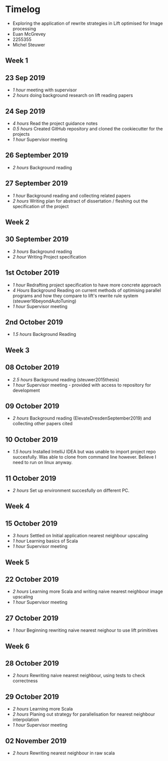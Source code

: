 # Timelog

* Exploring the application of rewrite strategies in Lift optimised for Image processing
* Euan McGrevey
* 2255355
* Michel Steuwer


## Week 1

## 23 Sep 2019

* *1 hour* meeting with supervisor
* *2 hours* doing background research on lift reading papers

## 24 Sep 2019

* *4 hours* Read the project guidance notes
* *0.5 hours* Created GitHub repository and cloned the cookiecutter for the projects 
* *1 hour*  Supervisor meeting

## 26 September 2019

* *2 hours* Background reading 

## 27 September 2019

* *1 hour* Background reading and collecting related papers
* *2 hours* Writing plan for abstract of dissertation / fleshing out the specification of the project

## Week 2

## 30 September 2019

* *3 hours* Background reading
* *2 hour*  Writing Project specification

## 1st October 2019

* *1 hour*  Redrafting project specification to have more concrete approach
* *4 Hours* Background Reading on current methods of optimising parallel programs and how they compare to lift's rewrite rule system (steuwer16beyondAutoTuning)
* *1 hour*  Supervisor meeting

## 2nd October 2019

* *1.5 hours* Background Reading

## Week 3

## 08 October 2019

* *2.5 hours* Background reading (steuwer2015thesis)
* *1 hour* Supervisor meeting - provided with access to repository for development

## 09 October 2019

* *2 hours* Background reading (ElevateDresdenSeptember2019) and collecting other papers cited

## 10 October 2019

* *1.5 hours* Installed IntelliJ IDEA but was unable to import project repo succesfully. Was able to clone from command line however. Believe I need to run on linux anyway.

## 11 October 2019

* *2 hours* Set up environment succesfully on different PC.

## Week 4

## 15 October 2019

* *3 hours* Settled on Initial application nearest neighbour upscaling
* *1 hour*  Learning basics of Scala
* *1 hour* Supervisor meeting 

## Week 5

## 22 October 2019

* *2 hours* Learning more Scala and writing naive nearest neighbour image upscaling
* *1 hour* Supervisor meeting

## 27 October 2019

* *1 hour* Beginning rewriting naive nearest neighour to use lift primitives 

## Week 6

## 28 October 2019

* *2 hours* Rewriting naive nearest neighbour, using tests to check correctness

## 29 October 2019

* *2 hours* Learning more Scala
* *2 hours* Planing out strategy for parallelisation for nearest neighbour interpolation
* *1 hour* Supervisor meeting

## 02 November 2019

* *2 hours* Rewriting nearest neighbour in raw scala
